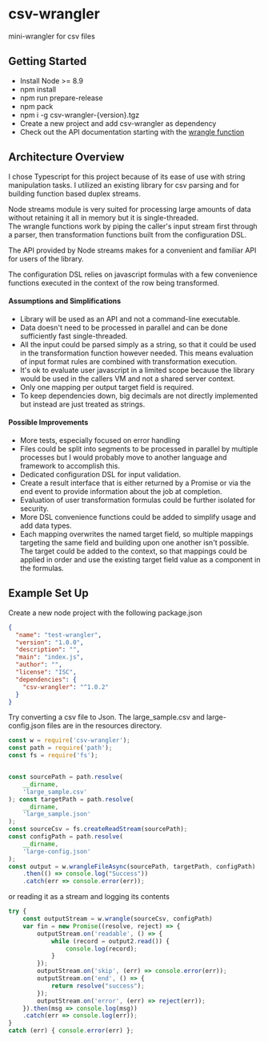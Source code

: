 # csv-wrangler

mini-wrangler for csv files

## Getting Started

* Install Node >= 8.9
* npm install
* npm run prepare-release
* npm pack
* npm i -g csv-wrangler-{version}.tgz
* Create a new project and add csv-wrangler as dependency
* Check out the API documentation starting with the [wrangle function](globals.html#wrangle])

## Architecture Overview

I chose Typescript for this project because of its ease of use with string manipulation tasks.  I utilized an existing library for csv parsing and for building function based duplex streams.

Node streams module is very suited for processing large amounts of data without retaining it all in memory but it is single-threaded.   
The wrangle functions work by piping the caller's input stream first through a parser, then transformation functions built from the configuration DSL.

The API provided by Node streams makes for a convenient and familiar API for users of the library.

The configuration DSL relies on javascript formulas with a few convenience functions executed in the context of the row being transformed.

#### Assumptions and Simplifications
* Library will be used as an API and not a command-line executable.
* Data doesn't need to be processed in parallel and can be done sufficiently fast single-threaded.
* All the input could be parsed simply as a string, so that it could be used in the transformation function however needed.  This means evaluation of input format rules are combined with transformation execution.
* It's ok to evaluate user javascript in a limited scope because the library would be used in the callers VM and not a shared server context.
* Only one mapping per output target field is required.
* To keep dependencies down, big decimals are not directly implemented but instead are just treated as strings.

#### Possible Improvements
* More tests, especially focused on error handling
* Files could be split into segments to be processed in parallel by multiple processes but I would probably move to another language and framework to accomplish this.
* Dedicated configuration DSL for input validation.
* Create a result interface that is either returned by a Promise or via the end event to provide information about the job at completion.
* Evaluation of user transformation formulas could be further isolated for security.
* More DSL convenience functions could be added to simplify usage and add data types.
* Each mapping overwrites the named target field, so multiple mappings targeting the same field and building upon one another isn't possible.  The target could be added to the context, so that mappings could be applied in order and use the existing target field value as a component in the formulas.

## Example Set Up

Create a new node project with the following package.json

```json
{
  "name": "test-wrangler",
  "version": "1.0.0",
  "description": "",
  "main": "index.js",
  "author": "",
  "license": "ISC",
  "dependencies": {
    "csv-wrangler": "^1.0.2"
  }
}
```

Try converting a csv file to Json.  The large_sample.csv and large-config.json files are in the resources directory.

```javascript
const w = require('csv-wrangler');
const path = require('path');
const fs = require('fs');


const sourcePath = path.resolve(
    __dirname,
    'large_sample.csv'
); const targetPath = path.resolve(
    __dirname,
    'large_sample.json'
);
const sourceCsv = fs.createReadStream(sourcePath);
const configPath = path.resolve(
    __dirname,
    'large-config.json'
);
const output = w.wrangleFileAsync(sourcePath, targetPath, configPath)
    .then(() => console.log("Success"))
    .catch(err => console.error(err));
```

or reading it as a stream and logging its contents

```javascript
try {
    const outputStream = w.wrangle(sourceCsv, configPath)
    var fin = new Promise((resolve, reject) => {
        outputStream.on('readable', () => {
            while (record = output2.read()) {
                console.log(record);
            }
        });
        outputStream.on('skip', (err) => console.error(err));
        outputStream.on('end', () => {
            return resolve("success");
        });
        outputStream.on('error', (err) => reject(err));
    }).then(msg => console.log(msg))
    .catch(err => console.log(err));
}
catch (err) { console.error(err) };
```

